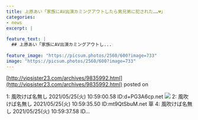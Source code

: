 ```yaml
---
title: 上原あい「家族にAV出演カミングアウトしたら男兄弟に犯された……💔」
categories:
- news
excerpt: |
  
feature_text: |
  ## 上原あい「家族にAV出演カミングアウトし...
  
feature_image: "https://picsum.photos/2560/600?image=733"
image: "https://picsum.photos/2560/600?image=733"
---
```


[http://vipsister23.com/archives/9835992.html](http://vipsister23.com/archives/9835992.html)
posted on 

<!--more-->

1: 風吹けば名無し 2021/05/25(火) 10:59:00.58 ID:d+PG3A6cp.net ![](https://livedoor.blogimg.jp/vipsister23/imgs/6/3/632fc5dd.jpg) 2: 風吹けば名無し 2021/05/25(火) 10:59:35.50 ID:mt9QtSbuM.net 草 4: 風吹けば名無し 2021/05/25(火) 10:59:37.58 ID...
